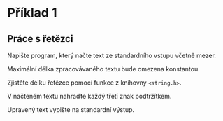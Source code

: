 # Příklad 1
## Práce s řetězci

Napište program, který načte text ze standardního vstupu včetně mezer.

Maximální délka zpracovávaného textu bude omezena konstantou.

Zjistěte délku řetězce pomocí funkce z knihovny `<string.h>`.

V načteném textu nahraďte každý třetí znak podtržítkem.

Upravený text vypište na standardní výstup.